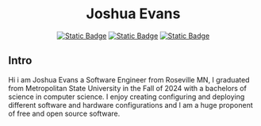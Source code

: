 <div align="center">
  
  # Joshua Evans


  [![Static Badge](https://img.shields.io/badge/Linked-In-blue?style=plastic&labelColor=white&color=%230A66C2)](https://www.linkedin.com/in/joshgevans)  [![Static Badge](https://img.shields.io/badge/%20email--blue?style=plastic&logo=minutemailer&logoColor=white&labelColor=blue)](mailto:joshgevans222@gmail.com) [![Static Badge](https://img.shields.io/badge/github--white?style=plastic&logo=github&logoColor=black&labelColor=white)](https://github.com/joshua-Evans-1) 

</div>

## Intro
Hi i am Joshua Evans a Software Engineer from Roseville MN, I graduated from Metropolitan State University in the Fall of 2024 with a bachelors of science in computer science. I enjoy creating configuring and deploying different software and hardware configurations and I am a huge proponent of free and open source software.

##



<!--
**joshua-Evans-1/joshua-Evans-1** is a ✨ _special_ ✨ repository because its `README.md` (this file) appears on your GitHub profile.

Here are some ideas to get you started:

- 🔭 I’m currently working on ...
- 🌱 I’m currently learning ...
- 👯 I’m looking to collaborate on ...
- 🤔 I’m looking for help with ...
- 💬 Ask me about ...
- 📫 How to reach me: ...
- 😄 Pronouns: ...
- ⚡ Fun fact: ...
-->
